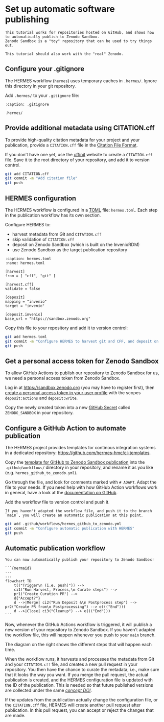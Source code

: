 <!--
SPDX-FileCopyrightText: 2023 German Aerospace Center (DLR), Forschungszentrum Jülich GmbH

SPDX-License-Identifier: CC-BY-SA-4.0
-->

<!-- 
SPDX-FileContributor: Oliver Bertuch
SPDX-FileContributor: Michael Meinel
SPDX-FileContributor: Stephan Druskat
-->

# Set up automatic software publishing
 
```{note}
This tutorial works for repositories hosted on GitHub, and shows how to automatically publish to Zenodo Sandbox.
Zenodo Sandbox is a "toy" repository that can be used to try things out.

This tutorial should also work with the "real" Zenodo.
```
 
## Configure your .gitignore
 
The HERMES workflow (`hermes`) uses temporary caches in `.hermes/`.
Ignore this directory in your git repository.

Add `.hermes/` to your `.gitignore` file:
 
```{code-block} bash
:caption: .gitignore

.hermes/
```

## Provide additional metadata using CITATION.cff
 
To provide high-quality citation metadata for your project and your publication,
provide a `CITATION.cff` file in the [Citation File Format](https://citation-file-format.github.io/).

If you don't have one yet,
use the [cffinit](https://citation-file-format.github.io/cff-initializer-javascript/) website
to create a `CITATION.cff` file.
Save it to the root directory of your repository, and add it to version control.

```bash
git add CITATION.cff
git commit -m "Add citation file"
git push
```
 
## HERMES configuration
 
The HERMES workflow is configured in a [TOML](https://toml.io) file: `hermes.toml`.
Each step in the publication workflow has its own section.

Configure HERMES to:

- harvest metadata from Git and `CITATION.cff`
- skip validation of `CITATION.cff`
- deposit on Zenodo Sandbox (which is built on the InvenioRDM)
- use Zenodo Sandbox as the target publication repository

```{code-block} toml
:caption: hermes.toml
:name: hermes.toml

[harvest]
from = [ "cff", "git" ]

[harvest.cff]
validate = false

[deposit]
mapping = "invenio"
target = "invenio"

[deposit.invenio]
base_url = "https://sandbox.zenodo.org"
```

Copy this file to your repository and add it to version control:

```bash
git add hermes.toml
git commit -m "Configure HERMES to harvest git and CFF, and deposit on Zenodo Sandbox"
git push
```

## Get a personal access token for Zenodo Sandbox

To allow GitHub Actions to publish our repository to Zenodo Sandbox for us,
we need a personal access token from Zenodo Sandbox.

Log in at https://sandbox.zenodo.org (you may have to register first),
then [create a personal access token in your user profile](https://sandbox.zenodo.org/account/settings/applications/tokens/new/)
with the scopes `deposit:actions` and `deposit:write`.

Copy the newly created token into a new [GitHub Secret](https://docs.github.com/en/actions/security-guides/encrypted-secrets#creating-encrypted-secrets-for-a-repository) called `ZENODO_SANDBOX` in your repository.

## Configure a GitHub Action to automate publication 

The HERMES project provides templates for continous integration systems in a dedicated repository:
https://github.com/hermes-hmc/ci-templates.

Copy the [template for GitHub to Zenodo Sandbox publication](https://github.com/hermes-hmc/ci-templates/blob/main/TEMPLATE_hermes_github_to_zenodo.yml)
into the `.github/workflows/` directory in your repository, and rename it as you like (e.g. `hermes_github_to_zenodo.yml`).

Go through the file, and look for comments marked with `# ADAPT`.
Adapt the file to your needs.
If you need help with how GitHub Action workflows work in general,
have a look at the [documentation on GitHub](https://docs.github.com/actions).

Add the workflow file to version control and push it.

```{warning}
If you haven't adapted the workflow file, and push it to the branch `main`, you will create an automatic publication at this point.
```

```bash
git add .github/workflows/hermes_github_to_zenodo.yml
git commit -m "Configure automatic publication with HERMES"
git push
```

## Automatic publication workflow

```{admonition} Congratulations!
You can now automatically publish your repository to Zenodo Sandbox!
```

````{margin}
```{mermaid}
---
---
flowchart TD
    t(("Trigger\n (i.e. push)")) -->
    ci1("Run Harvest, Process,\n Curate steps") -->
    pr1("Create Curation PR") -->
    d{"Accept?"}
    d -->|Merge| ci2("Run Deposit &\n Postprocess step") --> pr2("Create PR from\n Postprocessing") --> e((("End")))
    d -->|Close| ci3("Cleanup") --> e((("End")))
```
````

Now, whenever the GitHub Actions workflow is triggered, it will publish a new version of your repository to Zenodo Sandbox.
If you haven't adapted the workflow file, this will happen whenever you push to your `main` branch.

The diagram on the right shows the different steps that will happen each time.

When the workflow runs, it harvests and processes the metadata from Git and your `CITATION.cff` file,
and creates a new pull request in your repository.
You then have the chance to curate the metadata, i.e., make sure that it looks the way you want.
If you merge the pull request, the actual publication is created, 
and the HERMES configuration file is updated 
with the ID of the publication.
This is needed so that future published versions are collected under the same [*concept DOI*](https://help.zenodo.org/#versioning).

If the updates from the publication actually change the configuration file, or the `CITATION.cff` file,
HERMES will create another pull request after publication.
In this pull request, you can accept or reject the changes that are made.
